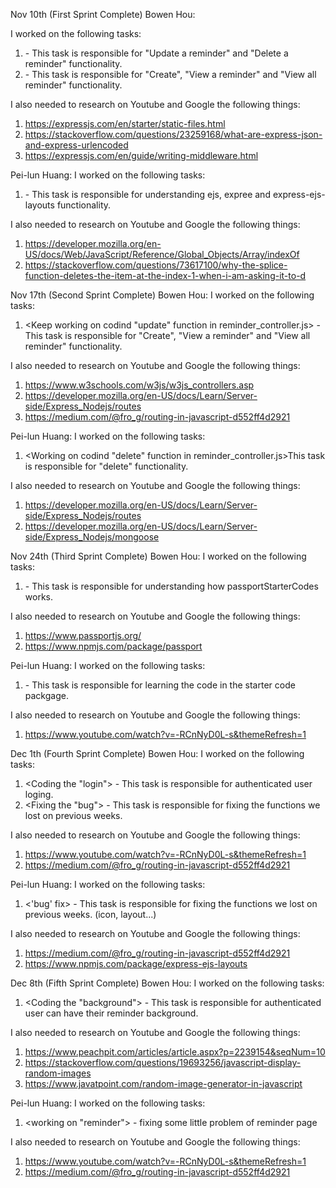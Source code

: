 Nov 10th (First Sprint Complete)
Bowen Hou:

I worked on the following tasks:
1. <Following the videos to create reminder web app> - This task is responsible for "Update a reminder" and "Delete a reminder" functionality.
2. <Codind update and delete function in reminder_controller.js> - This task is responsible for "Create", "View a reminder" and "View all reminder" functionality.

I also needed to research on Youtube and Google the following things:
1. https://expressjs.com/en/starter/static-files.html
2. https://stackoverflow.com/questions/23259168/what-are-express-json-and-express-urlencoded
3. https://expressjs.com/en/guide/writing-middleware.html


Pei-lun Huang:
I worked on the following tasks:
1. <Following the videos to create reminder web app> - This task is responsible for understanding ejs, expree and express-ejs-layouts functionality.

I also needed to research on Youtube and Google the following things:
1. https://developer.mozilla.org/en-US/docs/Web/JavaScript/Reference/Global_Objects/Array/indexOf
2. https://stackoverflow.com/questions/73617100/why-the-splice-function-deletes-the-item-at-the-index-1-when-i-am-asking-it-to-d

Nov 17th (Second Sprint Complete)
Bowen Hou:
I worked on the following tasks:
1. <Keep working on codind "update" function in reminder_controller.js> - This task is responsible for "Create", "View a reminder" and "View all reminder" functionality.

I also needed to research on Youtube and Google the following things:
1. https://www.w3schools.com/w3js/w3js_controllers.asp
2. https://developer.mozilla.org/en-US/docs/Learn/Server-side/Express_Nodejs/routes
3. https://medium.com/@fro_g/routing-in-javascript-d552ff4d2921

Pei-lun Huang:
I worked on the following tasks:
1. <Working on codind "delete" function in reminder_controller.js>This task is responsible for "delete" functionality.

I also needed to research on Youtube and Google the following things:
1. https://developer.mozilla.org/en-US/docs/Learn/Server-side/Express_Nodejs/routes
2. https://developer.mozilla.org/en-US/docs/Learn/Server-side/Express_Nodejs/mongoose

Nov 24th (Third Sprint Complete)
Bowen Hou:
I worked on the following tasks:
1. <Following the passport videos> - This task is responsible for understanding how passportStarterCodes works.

I also needed to research on Youtube and Google the following things:
1. https://www.passportjs.org/
2. https://www.npmjs.com/package/passport


Pei-lun Huang:
I worked on the following tasks:
1. <Watching the videos> - This task is responsible for learning the code in the starter code packgage.

I also needed to research on Youtube and Google the following things:
1. https://www.youtube.com/watch?v=-RCnNyD0L-s&themeRefresh=1

Dec 1th (Fourth Sprint Complete)
Bowen Hou:
I worked on the following tasks:
1. <Coding the "login"> - This task is responsible for authenticated user loging.
2. <Fixing the "bug"> - This task is responsible for fixing the functions we lost on previous weeks.

I also needed to research on Youtube and Google the following things:
1. https://www.youtube.com/watch?v=-RCnNyD0L-s&themeRefresh=1
2. https://medium.com/@fro_g/routing-in-javascript-d552ff4d2921


Pei-lun Huang:
I worked on the following tasks:
1. <'bug' fix> - This task is responsible for fixing the functions we lost on previous weeks. (icon, layout...)

I also needed to research on Youtube and Google the following things:
1. https://medium.com/@fro_g/routing-in-javascript-d552ff4d2921
2. https://www.npmjs.com/package/express-ejs-layouts

Dec 8th (Fifth Sprint Complete)
Bowen Hou:
I worked on the following tasks:
1. <Coding the "background"> - This task is responsible for authenticated user can have their reminder background.

I also needed to research on Youtube and Google the following things:
1. https://www.peachpit.com/articles/article.aspx?p=2239154&seqNum=10
2. https://stackoverflow.com/questions/19693256/javascript-display-random-images
3. https://www.javatpoint.com/random-image-generator-in-javascript


Pei-lun Huang:
I worked on the following tasks:
1. <working on "reminder"> - fixing some little problem of reminder page

I also needed to research on Youtube and Google the following things:
1. https://www.youtube.com/watch?v=-RCnNyD0L-s&themeRefresh=1
2. https://medium.com/@fro_g/routing-in-javascript-d552ff4d2921
